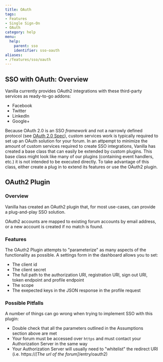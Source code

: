 ```yaml
---
title: OAuth
tags:
- Features
- Single Sign-On
- OAuth
category: help
menu:
  help:
    parent: sso
    identifier: sso-oauth
aliases:
- /features/sso/oauth
---
```


## SSO with OAuth: Overview

Vanilla currently provides OAuth2 integrations with these third-party services as ready-to-go addons:

* Facebook
* Twitter
* LinkedIn
* Google+

Because OAuth 2.0 is an SSO *framework* and not a narrowly defined protocol (see [OAuth 2.0 Spec](https://tools.ietf.org/html/rfc6749)), custom services work is typically required to set up an OAuth solution for your forum. In an attpempt to minimize the amount of custom services required to create SSO integrations, Vanilla has created a base class that can easily be extended by custom plugins. This base class might look like many of our plugins (containing event handlers, etc.) it is not intended to be executed directly. To take advantage of this class, either create a plug in to extend its features or use the OAuth2 plugin. 

## OAuth2 Plugin
 
### Overview

Vanilla has created an OAuth2 plugin that, for most use-cases, can provide a plug-and-play SSO solution.

OAuth2 accounts are mapped to existing forum accounts by email address, or a new account is created if no match is found.

### Features

The OAuth2 Plugin attempts to "parameterize" as many aspects of the functionality as possible. A settings form in the dashboard allows you to set:
 
 * The client id
 * The client secret
 * The full path to the authorization URI, registration URI, sign out URI, token endpoint and profile endpoint
 * The scope
 * The exepected keys in the JSON response in the profile request

### Possible Pitfalls

A number of things can go wrong when trying to implement SSO with this plugin:

 * Double check that all the parameters outlined in the Assumptions section above are met
 * Your forum must be accessed over `https` and must contact your Authorization Server in the same way
 * Your Authorization Server will usually need to "whitelist" the redirect URI (i.e. https://*[The url of the forum]*/entry/oauth2)
